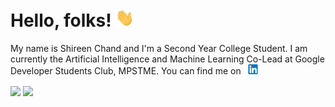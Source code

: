 # Hello, folks! <img src="https://raw.githubusercontent.com/shireenchand/shireenchand/master/wave.gif" width="30px">


<!--
**shireenchand/shireenchand** is a ✨ _special_ ✨ repository because its `README.md` (this file) appears on your GitHub profile.

Here are some ideas to get you started: -->

My name is Shireen Chand and I'm a Second Year College Student. I am currently the Artificial Intelligence and Machine Learning Co-Lead at Google Developer Students Club, MPSTME. You can find me on <img src="https://raw.githubusercontent.com/shireenchand/shireenchand/master/linkedin.png" width="30px"> 

[2.2]: https://raw.githubusercontent.com/shireenchand/shireenchand/master/linkedin.png

[2]: https://www.linkedin.com/in/shireen-chand/


<img align="center" src="https://github-readme-stats.vercel.app/api?username=shireenchand&&count_private=true&&show_icons=true&&theme=synthwave" />
<img align="center" src="https://github-readme-stats.vercel.app/api/top-langs/?username=shireenchand&layout=compact&&theme=synthwave" />






